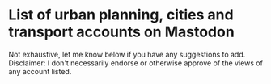 # List of urban planning, cities and transport accounts on Mastodon
Not exhaustive, let me know below if you have any suggestions to add. Disclaimer: I don't necessarily endorse or otherwise approve of the views of any account listed.
